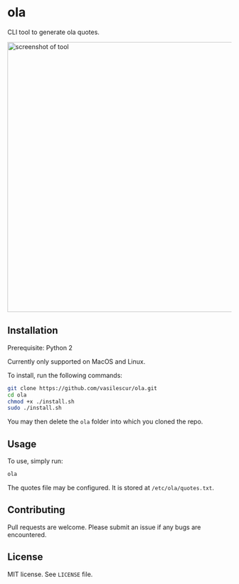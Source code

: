 # ola
CLI tool to generate ola quotes.

<img width="608" alt="screenshot of tool" src="https://user-images.githubusercontent.com/10100323/49537951-4d46c080-f898-11e8-959b-9f152f2a0ffb.png">

## Installation

Prerequisite: Python 2

Currently only supported on MacOS and Linux.

To install, run the following commands:

```bash
git clone https://github.com/vasilescur/ola.git
cd ola
chmod +x ./install.sh
sudo ./install.sh
```

You may then delete the `ola` folder into which you cloned the repo.

## Usage

To use, simply run:

```bash
ola
```

The quotes file may be configured. It is stored at `/etc/ola/quotes.txt`.

## Contributing

Pull requests are welcome. Please submit an issue if any bugs are encountered.

## License

MIT license. See `LICENSE` file.
